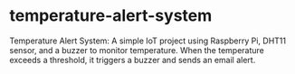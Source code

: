 # temperature-alert-system
Temperature Alert System: A simple IoT project using Raspberry Pi, DHT11 sensor, and a buzzer to monitor temperature. When the temperature exceeds a threshold, it triggers a buzzer and sends an email alert.
